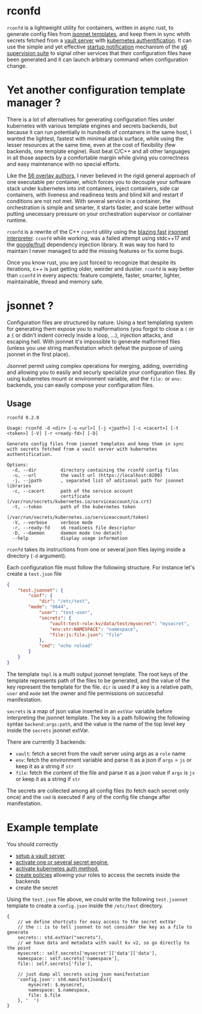 # rconfd

`rconfd` is a lightweight utility for containers, written in async rust, to generate
config files from [jsonnet templates](https://jsonnet.org/), and keep them in sync
whith secrets fetched from a [vault server](https://www.vaultproject.io/) with [kubernetes
authentification](https://www.vaultproject.io/docs/auth/kubernetes). It can use the simple and yet effective
[startup notification](https://skarnet.org/software/s6/notifywhenup.html) mechanism of the [s6 supervision
suite](https://skarnet.org/software/s6/) to signal other services that their configuration files have been generated
and it can launch arbitrary command when configuration change.

# Yet another configuration template manager ?

There is a lot of alternatives for generating configuration files under kubernetes with various template engines
and secrets backends, but because it can run potentially in hundreds of containers in the same host, I wanted the
lightest, fastest with minimal attack surface, while using the lesser resources at the same time, even at the cost
of flexibility (few backends, one template engine). Rust beat C/C++ and all other languages in all those aspects
by a comfortable margin while giving you correctness and easy maintenance with no special efforts.

Like the [S6 overlay authors](https://github.com/just-containers/s6-overlay#the-docker-way), I never believed in
the rigid general approach of one executable per container, which forces you to decouple your software stack under
kubernetes into init containers, inject containers, side car containers, with liveness and readiness tests and blind
kill and restart if conditions are not not met. With several service in a container, the orchestration is simple and
smarter, it starts faster, and scale better without putting unecessary pressure on your orchestration supervisor
or container runtime.

`rconfd` is a rewrite of the C++ `cconfd` utility using the
[blazing fast](https://github.com/CertainLach/jrsonnet#Benchmarks) [jrsonnet
interpreter](https://github.com/CertainLach/jrsonnet). `cconfd` while working, was a failed attempt using stdc++17
and the [google/fruit](https://github.com/google/fruit) dependency injection library. It was way too hard to maintain
I never managed to add the missing features or fix some bugs.

Once you know rust, you are just forced to recognize that despite its iterations, c++ is just getting older,
weirder and dustier. `rconfd` is way better than `cconfd` in every aspects: feature complete, faster, smarter,
lighter, maintainable, thread and memory safe.

# jsonnet ?

Configuration files are structured by nature. Using a text templating system for generating them expose you to
malformations (you forgot to close a `(` or a `{` or didn't indent correcly inside a loop, ...), injection attacks,
and escaping hell. With jsonnet it's impossible to generate malformed files (unless you use string manifestation
which defeat the purpose of using jsonnet in the first place).

Jsonnet permit using complex operations for merging, adding, overriding and allowing you to easily and securly
specialize your configuration files. By using kubernetes mount or environment variable, and the `file:` or
`env:` backends, you can easily compose your configuration files.

## Usage

```
rconfd 0.2.0

Usage: rconfd -d <dir> [-u <url>] [-j <jpath>] [-c <cacert>] [-t <token>] [-V] [-r <ready-fd>] [-D]

Generate config files from jsonnet templates and keep them in sync with secrets fetched from a vault server with kubernetes authentification.

Options:
  -d, --dir         directory containing the rconfd config files
  -u, --url         the vault url (https://localhost:8200)
  -j, --jpath       , separated list of aditional path for jsonnet libraries
  -c, --cacert      path of the service account
                    certificate	(/var/run/secrets/kubernetes.io/serviceaccount/ca.crt)
  -t, --token       path of the kubernetes token
                    (/var/run/secrets/kubernetes.io/serviceaccount/token)
  -V, --verbose     verbose mode
  -r, --ready-fd    s6 readiness file descriptor
  -D, --daemon      daemon mode (no detach)
  --help            display usage information
```

`rconfd` takes its instructions from one or several json files laying inside a directory (`-d` argument).

Each configuration file must follow the following structure. For instance let's create a `test.json` file

```json
{
	"test.jsonnet": {
		"conf": {
			"dir": "/etc/test",
		"mode": "0644",
			"user": "test-user",
			"secrets": {
				"vault:test-role:kv/data/test/mysecret": "mysecret",
				"env:str:NAMESPACE": "namespace",
				"file:js:file.json": "file"
			},
			"cmd": "echo reload"
		}
	}
}
```

The template `tmpl` is a multi output jsonnet template. The root keys of the template represents path of the files
to be generated, and the value of the key represent the template for the file. `dir` is used if a key is a relative
path, `user` and `mode` set the owner and file permissions on successful manifestation.

`secrets` is a map of json value inserted in an `extVar` variable before interpreting the jsonnet template. The
key is a path following the following syntax `backend:args:path`, and the value is the name of the top level key
inside the `secrets` jsonnet extVar.

There are currently 3 backends:
- `vault`: fetch a secret from the vault server using args as a `role` name
- `env`: fetch the environment variable and parse it as a json if `args` = `js` or keep it as a string if `str`
- `file`: fetch the content of the file and parse it as a json value if `args` is `js` or keep it as a string if `str`

The secrets are collected among all config files (to fetch each secret only once) and the `cmd` is executed if
any of the config file change after manifestation.

# Example template

You should correctly
- [setup a vault server](https://learn.hashicorp.com/tutorials/vault/kubernetes-raft-deployment-guide?in=vault/kubernetes)
- [activate one or several secret engine](https://www.vaultproject.io/docs/secrets),
- [activate kubernetes auth method](https://www.vaultproject.io/docs/auth/kubernetes),
- [create policies](https://www.vaultproject.io/docs/concepts/policies) allowing your roles to access the secrets
  inside the backends
- create the secret

Using the `test.json` file above, we could write the following `test.jsonnet` template to create a `config.json`
inside the `/etc/test` directory.

```jsonnet
{
	// we define shortcuts for easy access to the secret extVar
	// the :: is to tell jsonnet to not consider the key as a file to generate
	secrets:: std.extVar("secrets"),
	// we have data and metadata with vault kv v2, so go directly to the point
	mysecret:: self.secrets['mysecret']['data']['data'],
	namespace:: self.secrets['namespace'],
	file:: self.secrets['file'],

	// just dump all secrets using json manifestation
	'config.json': std.manifestJsonEx({
		mysecret: $.mysecret,
		namespace: $.namespace,
		file: $.file
	}, '  ')
}

```
